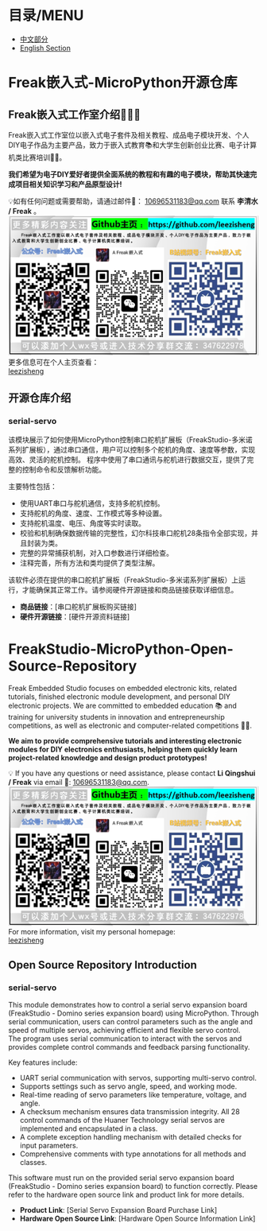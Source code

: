 # 目录/MENU
- [中文部分](#Freak嵌入式-MicroPython开源仓库)
- [English Section](#FreakStudio-MicroPython-Open-Source-Repository)

# Freak嵌入式-MicroPython开源仓库

## Freak嵌入式工作室介绍👨‍💻🌟

Freak嵌入式工作室位以嵌入式电子套件及相关教程、成品电子模块开发、个人DIY电子作品为主要产品，致力于嵌入式教育📚和大学生创新创业比赛、电子计算机类比赛培训🧑‍💻。

**我们希望为电子DIY爱好者提供全面系统的教程和有趣的电子模块，帮助其快速完成项目相关知识学习和产品原型设计!**

💡如有任何问题或需要帮助，请通过邮件📧： 10696531183@qq.com 联系 **李清水 / Freak** 。
![FreakStudio_Contact](image/FreakStudio_Contact.png)
更多信息可在个人主页查看：  
[leezisheng](https://github.com/leezisheng/leezisheng)

## 开源仓库介绍

### serial-servo
该模块展示了如何使用MicroPython控制串口舵机扩展板（FreakStudio-多米诺系列扩展板），通过串口通信，用户可以控制多个舵机的角度、速度等参数，实现高效、灵活的舵机控制。
程序中使用了串口通讯与舵机进行数据交互，提供了完整的控制命令和反馈解析功能。

主要特性包括：
- 使用UART串口与舵机通信，支持多舵机控制。
- 支持舵机的角度、速度、工作模式等多种设置。
- 支持舵机温度、电压、角度等实时读取。
- 校验和机制确保数据传输的完整性，幻尔科技串口舵机28条指令全部实现，并且封装为类。
- 完整的异常捕获机制，对入口参数进行详细检查。
- 注释完善，所有方法和类均提供了类型注解。

该软件必须在提供的串口舵机扩展板（FreakStudio-多米诺系列扩展板）上运行，才能确保其正常工作。请参阅硬件开源链接和商品链接获取详细信息。
- **商品链接**：[串口舵机扩展板购买链接]
- **硬件开源链接**：[硬件开源资料链接]

# FreakStudio-MicroPython-Open-Source-Repository

Freak Embedded Studio focuses on embedded electronic kits, related tutorials, finished electronic module development, and personal DIY electronic projects. We are committed to embedded education 📚 and training for university students in innovation and entrepreneurship competitions, as well as electronic and computer-related competitions 🧑‍💻.

**We aim to provide comprehensive tutorials and interesting electronic modules for DIY electronics enthusiasts, helping them quickly learn project-related knowledge and design product prototypes!**

💡 If you have any questions or need assistance, please contact **Li Qingshui / Freak** via email 📧: 10696531183@qq.com.
![FreakStudio_Contact](image/FreakStudio_Contact.png)
For more information, visit my personal homepage:  
[leezisheng](https://github.com/leezisheng/leezisheng)

## Open Source Repository Introduction

### serial-servo
This module demonstrates how to control a serial servo expansion board (FreakStudio - Domino series expansion board) using MicroPython. Through serial communication, users can control parameters such as the angle and speed of multiple servos, achieving efficient and flexible servo control.  
The program uses serial communication to interact with the servos and provides complete control commands and feedback parsing functionality.

Key features include:  
- UART serial communication with servos, supporting multi-servo control.  
- Supports settings such as servo angle, speed, and working mode.  
- Real-time reading of servo parameters like temperature, voltage, and angle.  
- A checksum mechanism ensures data transmission integrity. All 28 control commands of the Huaner Technology serial servos are implemented and encapsulated in a class.  
- A complete exception handling mechanism with detailed checks for input parameters.  
- Comprehensive comments with type annotations for all methods and classes.  

This software must run on the provided serial servo expansion board (FreakStudio - Domino series expansion board) to function correctly. Please refer to the hardware open source link and product link for more details.  
- **Product Link**: [Serial Servo Expansion Board Purchase Link]  
- **Hardware Open Source Link**: [Hardware Open Source Information Link]